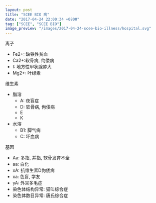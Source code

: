 ```yaml
---
layout: post
title: "SCEE BIO 病"
date: "2017-04-24 22:00:34 +0800"
tag: ["SCEE", "SCEE BIO"]
image_preview: "/images/2017-04-24-scee-bio-illness/hospital.svg"
---
```


离子
* Fe2+: 缺铁性贫血
* Ca2+:软骨病, 佝偻病
* I: 地方性甲状腺肿大
* Mg2+: 叶绿素

维生素
* 脂溶
    * A: 夜盲症
    * D: 软骨病, 佝偻病
    * E
    * K
* 水溶
    * B1: 脚气病
    * C: 坏血病

基因
* Aa: 多指, 并指, 软骨发育不全
* aa: 白化
* xA: 抗维生素D佝偻病
* xa: 色盲, 学友
* yA: 外耳多毛症
* 染色体结构异常: 猫叫综合症
* 染色体数目异常: 唐氏综合症
